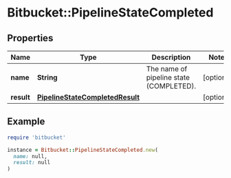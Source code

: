 # Bitbucket::PipelineStateCompleted

## Properties

| Name | Type | Description | Notes |
| ---- | ---- | ----------- | ----- |
| **name** | **String** | The name of pipeline state (COMPLETED). | [optional] |
| **result** | [**PipelineStateCompletedResult**](PipelineStateCompletedResult.md) |  | [optional] |

## Example

```ruby
require 'bitbucket'

instance = Bitbucket::PipelineStateCompleted.new(
  name: null,
  result: null
)
```

